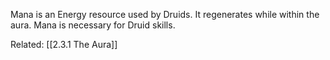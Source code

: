 Mana is an Energy resource used by Druids. It regenerates while within the aura.
Mana is necessary for Druid skills.

Related: [[2.3.1 The Aura]]